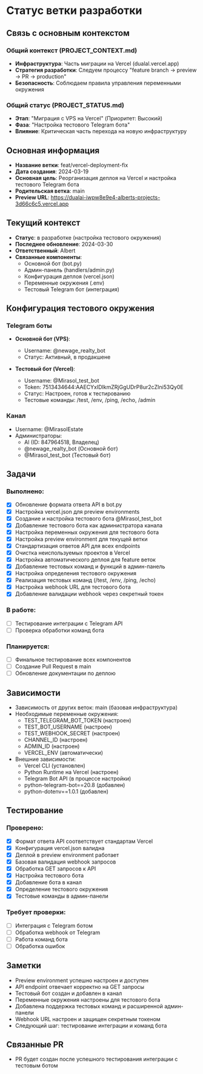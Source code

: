 # Статус ветки разработки

## Связь с основным контекстом
### Общий контекст (PROJECT_CONTEXT.md)
- **Инфраструктура**: Часть миграции на Vercel (dualal.vercel.app)
- **Стратегия разработки**: Следуем процессу "feature branch → preview → PR → production"
- **Безопасность**: Соблюдаем правила управления переменными окружения

### Общий статус (PROJECT_STATUS.md)
- **Этап**: "Миграция с VPS на Vercel" (Приоритет: Высокий)
- **Фаза**: "Настройка тестового Telegram бота"
- **Влияние**: Критическая часть перехода на новую инфраструктуру

## Основная информация
- **Название ветки**: feat/vercel-deployment-fix
- **Дата создания**: 2024-03-19
- **Основная цель**: Реорганизация деплоя на Vercel и настройка тестового Telegram бота
- **Родительская ветка**: main
- **Preview URL**: https://dualai-iwpw8e9e4-alberts-projects-3d66c6c5.vercel.app

## Текущий контекст
- **Статус**: в разработке (настройка тестового окружения)
- **Последнее обновление**: 2024-03-30
- **Ответственный**: Albert
- **Связанные компоненты**: 
  - Основной бот (bot.py)
  - Админ-панель (handlers/admin.py)
  - Конфигурация деплоя (vercel.json)
  - Переменные окружения (.env)
  - Тестовый Telegram бот (интеграция)

## Конфигурация тестового окружения
### Telegram боты
- **Основной бот (VPS)**:
  - Username: @newage_realty_bot
  - Статус: Активный, в продакшене

- **Тестовый бот (Vercel)**:
  - Username: @Mirasol_test_bot
  - Token: 7513434644:AAECYxIDIkmZRjGgUDrP8ur2cZIni53Qy0E
  - Статус: Настроен, готов к тестированию
  - Тестовые команды: /test, /env, /ping, /echo, /admin

### Канал
- Username: @MirasolEstate
- Администраторы:
  - Al (ID: 847964518, Владелец)
  - @newage_realty_bot (Основной бот)
  - @Mirasol_test_bot (Тестовый бот)

## Задачи
### Выполнено:
- [x] Обновление формата ответа API в bot.py
- [x] Настройка vercel.json для preview environments
- [x] Создание и настройка тестового бота @Mirasol_test_bot
- [x] Добавление тестового бота как администратора канала
- [x] Настройка переменных окружения для тестового бота
- [x] Настройка preview environment для текущей ветки
- [x] Стандартизация ответов API для всех endpoints
- [x] Очистка неиспользуемых проектов в Vercel
- [x] Настройка автоматического деплоя для feature веток
- [x] Добавление тестовых команд и функций в админ-панель
- [x] Настройка определения тестового окружения
- [x] Реализация тестовых команд (/test, /env, /ping, /echo)
- [x] Настройка webhook URL для тестового бота
- [x] Добавление валидации webhook через секретный токен

### В работе:
- [ ] Тестирование интеграции с Telegram API
- [ ] Проверка обработки команд бота

### Планируется:
- [ ] Финальное тестирование всех компонентов
- [ ] Создание Pull Request в main
- [ ] Обновление документации по деплою

## Зависимости
- Зависимость от других веток: main (базовая инфраструктура)
- Необходимые переменные окружения:
  - TEST_TELEGRAM_BOT_TOKEN (настроен)
  - TEST_BOT_USERNAME (настроен)
  - TEST_WEBHOOK_SECRET (настроен)
  - CHANNEL_ID (настроен)
  - ADMIN_ID (настроен)
  - VERCEL_ENV (автоматически)
- Внешние зависимости:
  - Vercel CLI (установлен)
  - Python Runtime на Vercel (настроен)
  - Telegram Bot API (в процессе настройки)
  - python-telegram-bot==20.8 (добавлен)
  - python-dotenv==1.0.1 (добавлен)

## Тестирование
### Проверено:
- [x] Формат ответа API соответствует стандартам Vercel
- [x] Конфигурация vercel.json валидна
- [x] Деплой в preview environment работает
- [x] Базовая валидация webhook запросов
- [x] Обработка GET запросов к API
- [x] Настройка тестового бота
- [x] Добавление бота в канал
- [x] Определение тестового окружения
- [x] Тестовые команды в админ-панели

### Требует проверки:
- [ ] Интеграция с Telegram ботом
- [ ] Обработка webhook от Telegram
- [ ] Работа команд бота
- [ ] Обработка ошибок

## Заметки
- Preview environment успешно настроен и доступен
- API endpoint отвечает корректно на GET запросы
- Тестовый бот создан и добавлен в канал
- Переменные окружения настроены для тестового бота
- Добавлена поддержка тестовых команд и расширенной админ-панели
- Webhook URL настроен и защищен секретным токеном
- Следующий шаг: тестирование интеграции и команд бота

## Связанные PR
- PR будет создан после успешного тестирования интеграции с тестовым ботом 